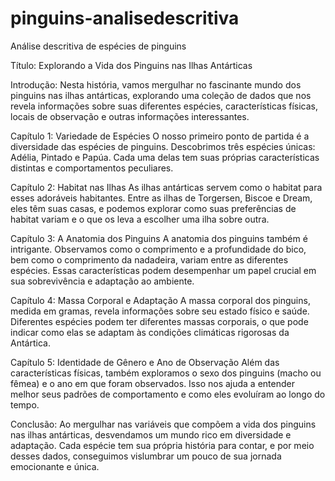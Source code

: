 # pinguins-analisedescritiva
Análise descritiva de espécies de pinguins

Título: Explorando a Vida dos Pinguins nas Ilhas Antárticas

Introdução:
Nesta história, vamos mergulhar no fascinante mundo dos pinguins nas ilhas antárticas, explorando uma coleção de dados que nos revela informações sobre suas diferentes espécies, características físicas, locais de observação e outras informações interessantes.

Capítulo 1: Variedade de Espécies
O nosso primeiro ponto de partida é a diversidade das espécies de pinguins. Descobrimos três espécies únicas: Adélia, Pintado e Papúa. Cada uma delas tem suas próprias características distintas e comportamentos peculiares.

Capítulo 2: Habitat nas Ilhas
As ilhas antárticas servem como o habitat para esses adoráveis habitantes. Entre as ilhas de Torgersen, Biscoe e Dream, eles têm suas casas, e podemos explorar como suas preferências de habitat variam e o que os leva a escolher uma ilha sobre outra.

Capítulo 3: A Anatomia dos Pinguins
A anatomia dos pinguins também é intrigante. Observamos como o comprimento e a profundidade do bico, bem como o comprimento da nadadeira, variam entre as diferentes espécies. Essas características podem desempenhar um papel crucial em sua sobrevivência e adaptação ao ambiente.

Capítulo 4: Massa Corporal e Adaptação
A massa corporal dos pinguins, medida em gramas, revela informações sobre seu estado físico e saúde. Diferentes espécies podem ter diferentes massas corporais, o que pode indicar como elas se adaptam às condições climáticas rigorosas da Antártica.

Capítulo 5: Identidade de Gênero e Ano de Observação
Além das características físicas, também exploramos o sexo dos pinguins (macho ou fêmea) e o ano em que foram observados. Isso nos ajuda a entender melhor seus padrões de comportamento e como eles evoluíram ao longo do tempo.

Conclusão:
Ao mergulhar nas variáveis que compõem a vida dos pinguins nas ilhas antárticas, desvendamos um mundo rico em diversidade e adaptação. Cada espécie tem sua própria história para contar, e por meio desses dados, conseguimos vislumbrar um pouco de sua jornada emocionante e única.

